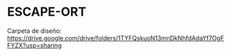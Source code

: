 # ESCAPE-ORT
 
 Carpeta de diseño:
 https://drive.google.com/drive/folders/1TYFQskuoN13mnDkNhfdAdaYf7OgFFYZX?usp=sharing
